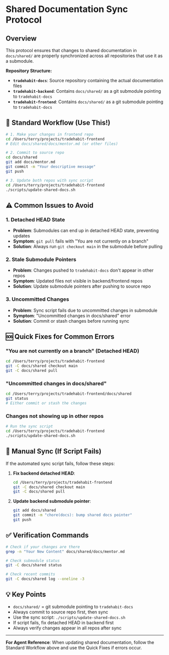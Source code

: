 # Shared Documentation Sync Protocol

## Overview
This protocol ensures that changes to shared documentation in `docs/shared/` are properly synchronized across all repositories that use it as a submodule.

**Repository Structure:**
- **`tradehabit-docs`**: Source repository containing the actual documentation files
- **`tradehabit-backend`**: Contains `docs/shared/` as a git submodule pointing to `tradehabit-docs`
- **`tradehabit-frontend`**: Contains `docs/shared/` as a git submodule pointing to `tradehabit-docs`

## 🚀 Standard Workflow (Use This!)

```bash
# 1. Make your changes in frontend repo
cd /Users/terry/projects/tradehabit-frontend
# Edit docs/shared/docs/mentor.md (or other files)

# 2. Commit to source repo
cd docs/shared
git add docs/mentor.md
git commit -m "Your descriptive message"
git push

# 3. Update both repos with sync script
cd /Users/terry/projects/tradehabit-frontend
./scripts/update-shared-docs.sh
```

## ⚠️ Common Issues to Avoid

### 1. Detached HEAD State
- **Problem**: Submodules can end up in detached HEAD state, preventing updates
- **Symptom**: `git pull` fails with "You are not currently on a branch"
- **Solution**: Always run `git checkout main` in the submodule before pulling

### 2. Stale Submodule Pointers
- **Problem**: Changes pushed to `tradehabit-docs` don't appear in other repos
- **Symptom**: Updated files not visible in backend/frontend repos
- **Solution**: Update submodule pointers after pushing to source repo

### 3. Uncommitted Changes
- **Problem**: Sync script fails due to uncommitted changes in submodule
- **Symptom**: "Uncommitted changes in docs/shared" error
- **Solution**: Commit or stash changes before running sync

## 🆘 Quick Fixes for Common Errors

### "You are not currently on a branch" (Detached HEAD)
```bash
cd /Users/terry/projects/tradehabit-frontend
git -C docs/shared checkout main
git -C docs/shared pull
```

### "Uncommitted changes in docs/shared"
```bash
cd /Users/terry/projects/tradehabit-frontend/docs/shared
git status
# Either commit or stash the changes
```

### Changes not showing up in other repos
```bash
# Run the sync script
cd /Users/terry/projects/tradehabit-frontend
./scripts/update-shared-docs.sh
```

## 🔧 Manual Sync (If Script Fails)

If the automated sync script fails, follow these steps:

1. **Fix backend detached HEAD**:
   ```bash
   cd /Users/terry/projects/tradehabit-frontend
   git -C docs/shared checkout main
   git -C docs/shared pull
   ```

2. **Update backend submodule pointer**:
   ```bash
   git add docs/shared
   git commit -m "chore(docs): bump shared docs pointer"
   git push
   ```

## ✅ Verification Commands

```bash
# Check if your changes are there
grep -n "Your New Content" docs/shared/docs/mentor.md

# Check submodule status
git -C docs/shared status

# Check recent commits
git -C docs/shared log --oneline -3
```

## 💡 Key Points

- `docs/shared/` = git submodule pointing to `tradehabit-docs`
- Always commit to source repo first, then sync
- Use the sync script: `./scripts/update-shared-docs.sh`
- If script fails, fix detached HEAD in backend first
- Always verify changes appear in all repos after sync

---

**For Agent Reference**: When updating shared documentation, follow the Standard Workflow above and use the Quick Fixes if errors occur.
